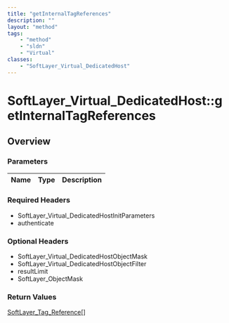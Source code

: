 ```yaml
---
title: "getInternalTagReferences"
description: ""
layout: "method"
tags:
    - "method"
    - "sldn"
    - "Virtual"
classes:
    - "SoftLayer_Virtual_DedicatedHost"
---
```

# SoftLayer_Virtual_DedicatedHost::getInternalTagReferences
## Overview 


### Parameters 
|Name | Type | Description |
| --- | --- | --- |


### Required Headers
* SoftLayer_Virtual_DedicatedHostInitParameters
* authenticate

### Optional Headers
* SoftLayer_Virtual_DedicatedHostObjectMask
* SoftLayer_Virtual_DedicatedHostObjectFilter
* resultLimit
* SoftLayer_ObjectMask

### Return Values
<a href='/reference/datatypes/SoftLayer_Tag_Reference'>SoftLayer_Tag_Reference[] </a>

